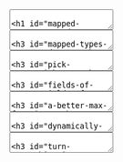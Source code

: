 <!-- Mapped Types 1 -->
<section data-markdown>
<textarea data-template>

# Mapped Types

Where the crazyness really starts

</textarea>
</section>

<!-- Mapped Types 2 -->
<section data-markdown>
<textarea data-template>

### Mapped Types

Allows you to dynamically create new types

```typescript
type SimpledMappedType = {
    [K in "a" | "b" | "c" ]: string
}

let a: SimpledMappedType;
// let a: {
//     a: string,
//     b: string,
//     c: string,
// }
```

</textarea>
</section>

<!-- Mapped Types 3 -->
<section data-markdown>
<textarea data-template>

### Pick Type

Create a new type that only certain keys

```typescript
type Pick<T, K extends keyof T> = {
    [P in K]: T[P];
};

function pickKeys<T, K extends string>(item :T, keys: K): Pick<T, K>

let onlyNameAndAge = pickKeys(dog, "name" | "age");
// let onlyName: {
//     name: string,
//     age: number,
// }
```

</textarea>
</section>

<!-- Mapped Types 4 -->
<section data-markdown>
<textarea data-template>

### Fields of Types

A type that only allows keys of a certain type

```typescript
type FieldsOfType<T, U> = {
    [P in keyof T]: T[P] extends U ? P : never;
}[keyof T]

let numberFields : FieldsOfType<Dog, number>
// let numberFields : "age"

let numberAndStringFields : FieldsOfType<Dog, number | string>
// let numberAndStringFields : "name" | "age"
```

</textarea>
</section>

<!-- Mapped Types 5 -->
<section data-markdown>
<textarea data-template>

### A better max function

```typescript
function max<T>(items: T[], getNum: (item: T) => number): number;
function max<T>(items: T[], field: FieldsOfType<T, number>): number;
function max<T>(items: T[], fieldOrFn) {
    let m = 0;
    if(typeof fieldOrFn === "string") {
        items.forEach(item => i = Math.max(m, item[fieldOrFn]));
    }
    else {
        items.forEach(item => i = Math.max(m, item(fieldOrFn));
    }
    return m;
}

let dogs: Dog[];
let maxAge1 = max(dogs, "age"); // OK
let maxAge2 = max(dogs, "name"); // Error
let maxAge3 = max(dogs, d => d.age); // OK
```

</textarea>
</section>

<!-- Mapped Types 5 -->
<section data-markdown>
<textarea data-template>

### Dynamically proxy functions

This will create a new type that will add a "listen" member to every function on an object

```typescript
type Listenable<Args> = { listen(cb: (...args: Args) => void): void }
type MakeListenable<T> = {
    [K in keyof T]: T[K] extends ((...args: infer Args) => void) ? 
            T[K] & Listenable<Args>:
            T[K];
}

function makeListenable<T>(item: T): MakeListenable<T>;

let d = makeListenable(dog);
// d : {
//     age: number;
//     woof: {
//        (): void;
//        listen(callBack: () => void): Function
//     }
// }
```

</textarea>
</section>


<!-- Mapped Types 5 -->
<section data-markdown>
<textarea data-template>

### Turn everything into a Cat or Dog

Because why not

```typescript
type CatOrDog<T, A extends "yes" | "no"> = {
    [P in keyof T]: A extends "yes" ?
        Dog :
        Cat;
}

function areYouADogPerson<T, A extends "yes" | "no">
    (item: T, answer: A): CatOrDog<T, A>;

let a = areYouADogPerson<T>({ x: "abc", y: 123 }, "yes");
// let a : {
//     x: Dog,
//     y: Dog
// }

a.x.woof() // Ok
a.x.purr() // Error
```

</textarea>
</section>
